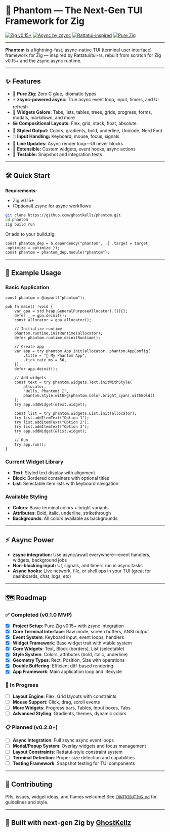# 👻 Phantom — The Next-Gen TUI Framework for Zig

[![Zig v0.15+](https://img.shields.io/badge/zig-0.15+-f7a41d?logo=zig\&logoColor=white)](https://ziglang.org/)
[![Async by zsync](https://img.shields.io/badge/async-zsync-blue)]()
[![Rattatui-inspired](https://img.shields.io/badge/tui-rattatui-ghostly)]()
[![Pure Zig](https://img.shields.io/badge/pure-zig-success)]()

---

**Phantom** is a lightning-fast, async-native TUI (terminal user interface) framework for Zig — inspired by Rattatui/tui-rs, rebuilt from scratch for Zig v0.15+ and the zsync async runtime.

---

## ✨ Features

* 🚀 **Pure Zig:** Zero C glue, idiomatic types
* ⚡ **zsync-powered async:** True async event loop, input, timers, and UI refresh
* 🧱 **Widgets Galore:** Tabs, lists, tables, trees, grids, progress, forms, modals, markdown, and more
* 🖼️ **Compositional Layouts:** Flex, grid, stack, float, absolute
* 🌈 **Styled Output:** Colors, gradients, bold, underline, Unicode, Nerd Font
* 🖱️ **Input Handling:** Keyboard, mouse, focus, signals
* 🔄 **Live Updates:** Async render loop—UI never blocks
* 🧩 **Extensible:** Custom widgets, event hooks, async actions
* 🧪 **Testable:** Snapshot and integration tests

---

## 🛠️ Quick Start

**Requirements:**

* Zig v0.15+
* (Optional) zsync for async workflows

```sh
git clone https://github.com/ghostkellz/phantom.git
cd phantom
zig build run
```

Or add to your build.zig:

```zig
const phantom_dep = b.dependency("phantom", .{ .target = target, .optimize = optimize });
const phantom = phantom_dep.module("phantom");
```

---

## 👾 Example Usage

### Basic Application
```zig
const phantom = @import("phantom");

pub fn main() !void {
    var gpa = std.heap.GeneralPurposeAllocator(.{}){};
    defer _ = gpa.deinit();
    const allocator = gpa.allocator();
    
    // Initialize runtime
    phantom.runtime.initRuntime(allocator);
    defer phantom.runtime.deinitRuntime();
    
    // Create app
    var app = try phantom.App.init(allocator, phantom.AppConfig{
        .title = "👻 My Phantom App",
        .tick_rate_ms = 50,
    });
    defer app.deinit();
    
    // Add widgets
    const text = try phantom.widgets.Text.initWithStyle(
        allocator,
        "Hello, Phantom! 👻",
        phantom.Style.withFg(phantom.Color.bright_cyan).withBold()
    );
    try app.addWidget(&text.widget);
    
    const list = try phantom.widgets.List.init(allocator);
    try list.addItemText("Option 1");
    try list.addItemText("Option 2");
    try list.addItemText("Option 3");
    try app.addWidget(&list.widget);
    
    // Run
    try app.run();
}
```

### Current Widget Library
- **Text**: Styled text display with alignment
- **Block**: Bordered containers with optional titles
- **List**: Selectable item lists with keyboard navigation

### Available Styling
- **Colors**: Basic terminal colors + bright variants
- **Attributes**: Bold, italic, underline, strikethrough
- **Backgrounds**: All colors available as backgrounds

---

## ⚡️ Async Power

* **zsync integration:** Use async/await everywhere—event handlers, widgets, background jobs
* **Non-blocking input:** UI, signals, and timers run in async tasks
* **Async hooks:** Live network, file, or shell ops in your TUI (great for dashboards, chat, logs, etc)

---

## 🗺️ Roadmap

### ✅ Completed (v0.1.0 MVP)
* [x] **Project Setup**: Pure Zig v0.15+ with zsync integration
* [x] **Core Terminal Interface**: Raw mode, screen buffers, ANSI output
* [x] **Event System**: Keyboard input, event loops, handlers
* [x] **Widget Framework**: Base widget trait with vtable system
* [x] **Core Widgets**: Text, Block (borders), List (selectable)
* [x] **Style System**: Colors, attributes (bold, italic, underline)
* [x] **Geometry Types**: Rect, Position, Size with operations
* [x] **Double Buffering**: Efficient diff-based rendering
* [x] **App Framework**: Main application loop and lifecycle

### 🚧 In Progress
* [ ] **Layout Engine**: Flex, Grid layouts with constraints
* [ ] **Mouse Support**: Click, drag, scroll events
* [ ] **More Widgets**: Progress bars, Tables, Input boxes, Tabs
* [ ] **Advanced Styling**: Gradients, themes, dynamic colors

### 📋 Planned (v0.2.0+)
* [ ] **Async Integration**: Full zsync async event loops
* [ ] **Modal/Popup System**: Overlay widgets and focus management
* [ ] **Layout Constraints**: Rattatui-style constraint system
* [ ] **Terminal Detection**: Proper size detection and capabilities
* [ ] **Testing Framework**: Snapshot testing for TUI components

---

## 🤝 Contributing

PRs, issues, widget ideas, and flames welcome!
See [`CONTRIBUTING.md`](CONTRIBUTING.md) for guidelines and style.

---

## 👻 Built with next-gen Zig by [GhostKellz](https://github.com/ghostkellz)

